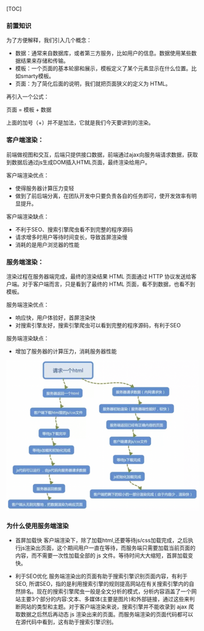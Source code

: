 [TOC]
### 前置知识
为了方便解释，我们引入几个概念：
- 数据：通常来自数据库，或者第三方服务，比如用户的信息。数据使用某些数据结果来存储和传输。
- 模板：一个页面的基本轮廓和展示，模板定义了某个元素显示在什么位置。比如smarty模板。
- 页面：为了简化后面的说明，我们就把页面狭义的定义为 HTML。

再引入一个公式：

页面 = 模板 + 数据

上面的加号（+）并不是加法，它就是我们今天要讲到的渲染。
### 客户端渲染：
前端做视图和交互，后端只提供接口数据，前端通过ajax向服务端请求数据，获取到数据后通过js生成DOM插入HTML页面，最终渲染给用户。

客户端渲染优点：
- 使得服务器计算压力变轻
- 做到了前后端分离，在团队开发中只要负责各自的任务即可，使开发效率有明显提升。

客户端渲染缺点：
- 不利于SEO、搜索引擎爬虫看不到完整的程序源码
- 请求增多时用户等待时间变长，导致首屏渲染慢
- 消耗的是用户浏览器的性能


### 服务端渲染：
渲染过程在服务器端完成，最终的渲染结果 HTML 页面通过 HTTP 协议发送给客户端。对于客户端而言，只是看到了最终的 HTML 页面，看不到数据，也看不到模板。

服务端渲染优点：

- 响应快，用户体验好，首屏渲染快
- 对搜索引擎友好，搜索引擎爬虫可以看到完整的程序源码，有利于SEO

服务端渲染缺点：
- 增加了服务器的计算压力，消耗服务器性能

![](./images/20.png)

### 为什么使用服务端渲染

- 首屏加载快
客户端渲染下，除了加载html,还要等待js/css加载完成，之后执行js渲染出页面，这个期间用户一直在等待，而服务端只需要加载当前页面的内容，而不需要一次性加载全部的 js 文件。等待时间大大缩短，首屏加载变快。

- 利于SEO优化
服务端渲染出的页面有助于搜索引擎识别页面内容，有利于SEO, 所谓SEO，指的是利用搜索引擎的规则提高网站在有关搜索引擎内的自然排名。现在的搜索引擎爬虫一般是全文分析的模式，分析内容涵盖了一个网站主要3个部分的内容:文本、多媒体(主要是图片)和外部链接，通过这些来判断网站的类型和主题。对于客户端渲染来说，搜索引擎并不能收录到 ajax 爬取数据之后然后再动态 js 渲染出来的页面。而服务端渲染的页面代码都可以在源代码中看到，这有助于搜索引擎识别。

